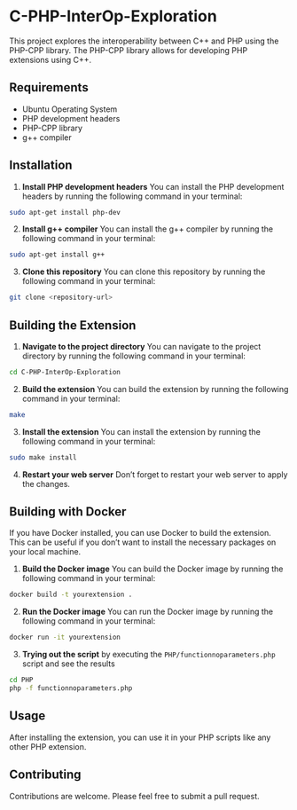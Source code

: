 # C-PHP-InterOp-Exploration

This project explores the interoperability between C++ and PHP using the PHP-CPP library. The PHP-CPP library allows for developing PHP extensions using C++.

## Requirements

- Ubuntu Operating System
- PHP development headers
- PHP-CPP library
- g++ compiler

## Installation

1. **Install PHP development headers** You can install the PHP development headers by running the following command in your terminal:
```bash
sudo apt-get install php-dev
```
2. **Install g++ compiler** You can install the g++ compiler by running the following command in your terminal:
```bash
sudo apt-get install g++
```
3. **Clone this repository** You can clone this repository by running the following command in your terminal:
```bash
git clone <repository-url>
```

## Building the Extension

1. **Navigate to the project directory** You can navigate to the project directory by running the following command in your terminal:
```bash
cd C-PHP-InterOp-Exploration
```
2. **Build the extension** You can build the extension by running the following command in your terminal:
```bash
make
```
3. **Install the extension** You can install the extension by running the following command in your terminal:
```bash
sudo make install
```
4. **Restart your web server** Don’t forget to restart your web server to apply the changes.
## Building with Docker

If you have Docker installed, you can use Docker to build the extension. This can be useful if you don’t want to install the necessary packages on your local machine.

1. **Build the Docker image** You can build the Docker image by running the following command in your terminal:
```bash
docker build -t yourextension .
```
2. **Run the Docker image** You can run the Docker image by running the following command in your terminal:
```bash
docker run -it yourextension
```

3. **Trying out the script** by executing the `PHP/functionnoparameters.php` script and see the results
```bash
cd PHP
php -f functionnoparameters.php
```
## Usage

After installing the extension, you can use it in your PHP scripts like any other PHP extension.

## Contributing

Contributions are welcome. Please feel free to submit a pull request.